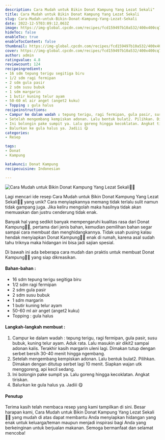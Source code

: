 ```yaml
---
description: Cara Mudah untuk Bikin Donat Kampung Yang Lezat Sekali"
title: Cara Mudah untuk Bikin Donat Kampung Yang Lezat Sekali
slug: Cara-Mudah-untuk-Bikin-Donat-Kampung-Yang-Lezat-Sekali
date: 2022-12-5T03:09:12.063Z
image: https://img-global.cpcdn.com/recipes/fcd159497b10a532/400x400cq70/photo.jpg
hideToc: false
enableToc: true
enableTocContent: false
thumbnail: https://img-global.cpcdn.com/recipes/fcd159497b10a532/400x400cq70/photo.jpg
cover: https://img-global.cpcdn.com/recipes/fcd159497b10a532/400x400cq70/photo.jpg
author: admin
ratingvalue: 4.8
reviewcount: 124
recipeingredient:
- 16 sdm tepung terigu segitiga biru
- 1/2 sdm ragi fermipan
- 2 sdm gula pasir
- 2 sdm susu bubuk
- 1 sdm margarin
- 1 butir kuning telur ayam
- 50-60 ml air anget (anget2 kuku)
- Topping : gula halus
recipeinstructions:
- Campur ke dalam wadah : tepung terigu, ragi fermipan, gula pasir, susu bubuk, kuning telur ayam. Aduk rata. Lalu masukin air dikit2 sampai adonan kalis. Terakhir kasih margarin uleni lagi. Dimakan tutup dengan serbet bersih 30-40 menit hingga ngembang.
- Setelah mengembang kempiskan adonan. Lalu bentuk bulat2. Pilihkan. Dimakan dengan ditutup serbet lagi 10 menit. Siapkan wajan utk menggoreng, api kecil sedang.
- Ini bolongin pake sumpit ya. Lalu goreng hingga kecoklatan. Angkat tiriskan.
- Balurkan ke gula halus ya. Jadiii 😋
categories:
- Resep

tags:
- Donat
- Kampung

katakunci: Donat Kampung
recipecuisine: Indonesian

---
```


![Cara Mudah untuk Bikin Donat Kampung Yang Lezat Sekali👩‍🍳](https://img-global.cpcdn.com/recipes/fcd159497b10a532/400x400cq70/photo.jpg)

Lagi mencari ide resep Cara Mudah untuk Bikin Donat Kampung Yang Lezat Sekali👩‍🍳 yang unik? Cara menyiapkannya memang tidak terlalu sulit namun tidak gampang juga. Jika keliru mengolah maka hasilnya tidak akan memuaskan dan justru cenderung tidak enak.

Banyak hal yang sedikit banyak mempengaruhi kualitas rasa dari Donat Kampung👩‍🍳, pertama dari jenis bahan, kemudian pemilihan bahan segar sampai cara membuat dan menghidangkannya. Tidak usah pusing kalau hendak menyiapkan Donat Kampung👩‍🍳 enak di rumah, karena asal sudah tahu triknya maka hidangan ini bisa jadi sajian spesial.

Di bawah ini ada beberapa cara mudah dan praktis untuk membuat Donat Kampung👩‍🍳 yang siap dikreasikan.

<!--inarticleads1-->

#### Bahan-bahan :

- 16 sdm tepung terigu segitiga biru
- 1/2 sdm ragi fermipan
- 2 sdm gula pasir
- 2 sdm susu bubuk
- 1 sdm margarin
- 1 butir kuning telur ayam
- 50-60 ml air anget (anget2 kuku)
- Topping : gula halus

<!--inarticleads2-->

#### Langkah-langkah membuat :

1. Campur ke dalam wadah : tepung terigu, ragi fermipan, gula pasir, susu bubuk, kuning telur ayam. Aduk rata. Lalu masukin air dikit2 sampai adonan kalis. Terakhir kasih margarin uleni lagi. Dimakan tutup dengan serbet bersih 30-40 menit hingga ngembang.
1. Setelah mengembang kempiskan adonan. Lalu bentuk bulat2. Pilihkan. Dimakan dengan ditutup serbet lagi 10 menit. Siapkan wajan utk menggoreng, api kecil sedang.
1. Ini bolongin pake sumpit ya. Lalu goreng hingga kecoklatan. Angkat tiriskan.
1. Balurkan ke gula halus ya. Jadiii 😋

#### Penutup

Terima kasih telah membaca resep yang kami tampilkan di sini. Besar harapan kami, Cara Mudah untuk Bikin Donat Kampung Yang Lezat Sekali👩‍🍳 yang mudah di atas dapat membantu Anda menyiapkan hidangan yang enak untuk keluarga/teman maupun menjadi inspirasi bagi Anda yang berkeinginan untuk berjualan makanan. Semoga bermanfaat dan selamat mencoba!